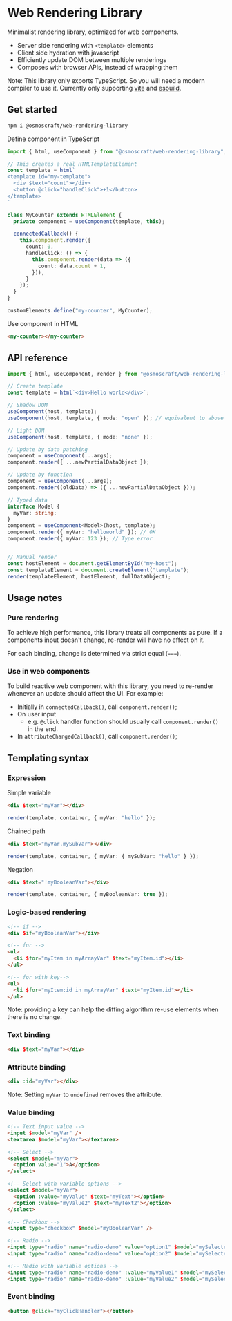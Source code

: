 # Web Rendering Library

Minimalist rendering library, optimized for web components.

- Server side rendering with `<template>` elements
- Client side hydration with javascript
- Efficiently update DOM between multiple renderings
- Composes with browser APIs, instead of wrapping them

Note: This library only exports TypeScript. So you will need a modern compiler to use it. Currently only supporting [vite](https://vitejs.dev/) and [esbuild](https://esbuild.github.io/).

## Get started

```sh
npm i @osmoscraft/web-rendering-library
```

Define component in TypeScript

```TypeScript
import { html, useComponent } from "@osmoscraft/web-rendering-library";

// This creates a real HTMLTemplateElement
const template = html`
<template id="my-template">
  <div $text="count"></div>
  <button @click="handleClick">+1</button>
</template>
`

class MyCounter extends HTMLElement {
  private component = useComponent(template, this);

  connectedCallback() {
    this.component.render({
      count: 0,
      handleClick: () => {
        this.component.render(data => ({
          count: data.count + 1,
        })),
      }
    });
  }
}

customElements.define("my-counter", MyCounter);

```

Use component in HTML

```html
<my-counter></my-counter>
```

## API reference

```TypeScript
import { html, useComponent, render } from "@osmoscraft/web-rendering-library";

// Create template
const template = html`<div>Hello world</div>`;

// Shadow DOM
useComponent(host, template);
useComponent(host, template, { mode: "open" }); // equivalent to above

// Light DOM
useComponent(host, template, { mode: "none" });

// Update by data patching
component = useComponent(...args);
component.render({ ...newPartialDataObject });

// Update by function
component = useComponent(...args);
component.render((oldData) => ({ ...newPartialDataObject }));

// Typed data
interface Model {
  myVar: string;
}
component = useComponent<Model>(host, template);
component.render({ myVar: "helloworld" }); // OK
component.render({ myVar: 123 }); // Type error


// Manual render
const hostElement = document.getElementById("my-host");
const templateElement = document.createElement("template");
render(templateElement, hostElement, fullDataObject);
```

## Usage notes

### Pure rendering

To achieve high performance, this library treats all components as pure. If a components input doesn't change, re-render will have no effect on it.

For each binding, change is determined via strict equal (`===`).

### Use in web components

To build reactive web component with this library, you need to re-render whenever an update should affect the UI. For example:

- Initially in `connectedCallback()`, call `component.render()`;
- On user input
  - e.g. `@click` handler function should usually call `component.render()` in the end.
- In `attributeChangedCallback()`, call `component.render()`;

## Templating syntax

### Expression

Simple variable

```html
<div $text="myVar"></div>
```

```TypeScript
render(template, container, { myVar: "hello" });
```

Chained path

```html
<div $text="myVar.mySubVar"></div>
```

```TypeScript
render(template, container, { myVar: { mySubVar: "hello" } });
```

Negation

```html
<div $text="!myBooleanVar"></div>
```

```TypeScript
render(template, container, { myBooleanVar: true });
```

### Logic-based rendering

```html
<!-- if -->
<div $if="myBooleanVar"></div>

<!-- for -->
<ul>
  <li $for="myItem in myArrayVar" $text="myItem.id"></li>
</ul>

<!-- for with key-->
<ul>
  <li $for="myItem:id in myArrayVar" $text="myItem.id"></li>
</ul>
```

Note: providing a key can help the diffing algorithm re-use elements when there is no change.

### Text binding

```html
<div $text="myVar"></div>
```

### Attribute binding

```html
<div :id="myVar"></div>
```

Note: Setting `myVar` to `undefined` removes the attribute.

### Value binding

```html
<!-- Text input value -->
<input $model="myVar" />
<textarea $model="myVar"></textarea>

<!-- Select -->
<select $model="myVar">
  <option value="1">A</option>
</select>

<!-- Select with variable options -->
<select $model="myVar">
  <option :value="myValue" $text="myText"></option>
  <option :value="myValue2" $text="myText2"></option>
</select>

<!-- Checkbox -->
<input type="checkbox" $model="myBooleanVar" />

<!-- Radio -->
<input type="radio" name="radio-demo" value="option1" $model="mySelectedValue" />
<input type="radio" name="radio-demo" value="option2" $model="mySelectedValue" />

<!-- Radio with variable options -->
<input type="radio" name="radio-demo" :value="myValue1" $model="mySelectedValue" />
<input type="radio" name="radio-demo" :value="myValue2" $model="mySelectedValue" />
```

### Event binding

```html
<button @click="myClickHandler"></button>
```
